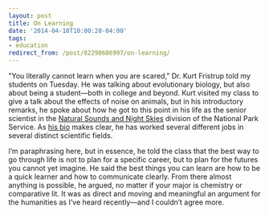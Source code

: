 ```yaml
---
layout: post
title: On Learning
date: '2014-04-10T10:00:20-04:00'
tags:
- education
redirect_from: /post/82290686997/on-learning/
---
```


"You literally cannot learn when you are scared," Dr. Kurt Fristrup told my students on Tuesday. He was talking about evolutionary biology, but also about being a student—both in college and beyond. Kurt visited my class to give a talk about the effects of noise on animals, but in his introductory remarks, he spoke about how he got to this point in his life as the senior scientist in the [Natural Sounds and Night Skies](http://www.nature.nps.gov/sound_night/) division of the National Park Service. As [his bio](http://www.nature.nps.gov/sound_night/bios.cfm) makes clear, he has worked several different jobs in several distinct scientific fields.

I’m paraphrasing here, but in essence, he told the class that the best way to go through life is not to plan for a specific career, but to plan for the futures you cannot yet imagine. He said the best things you can learn are how to be a quick learner and how to communicate clearly. From there almost anything is possible, he argued, no matter if your major is chemistry or comparative lit. It was as direct and moving and meaningful an argument for the humanities as I’ve heard recently—and I couldn’t agree more.
